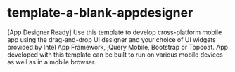 template-a-blank-appdesigner
============================

[App Designer Ready] Use this template to develop cross-platform mobile app using the drag-and-drop UI designer and your choice of UI widgets provided by Intel App Framework, jQuery Mobile, Bootstrap or Topcoat. App developed with this template can be built to run on various mobile devices as well as in a mobile browser.

